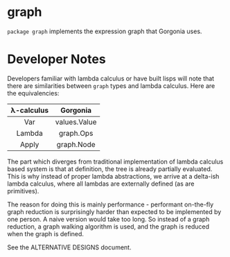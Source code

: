 # graph

`package graph` implements the expression graph that Gorgonia uses.

# Developer Notes #

Developers familiar with lambda calculus or have built lisps will note that there are similarities between `graph` types and lambda calculus. Here are the equivalencies:

| λ-calculus | Gorgonia |
|:----------:|:--------:|
| Var  | values.Value |
| Lambda | graph.Ops |
| Apply | graph.Node |

The part which diverges from traditional implementation of lambda calculus based system is that at definition, the tree is already partially evaluated. This is why instead of proper lambda abstractions, we arrive at a delta-ish lambda calculus, where all lambdas are externally defined (as are primitives).

The reason for doing this is mainly performance - performant on-the-fly graph reduction is surprisingly harder than expected to be implemented by one person. A naive version would take too long. So instead of a graph reduction, a graph walking algorithm is used, and the graph is reduced when the graph is defined.

See the ALTERNATIVE DESIGNS document.